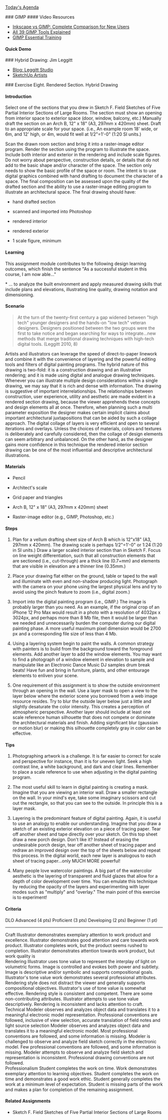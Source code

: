 [Today\'s Agenda](220328_agenda.html)

<div>
### GIMP
#### Video Resources

- [Inkscape vs GIMP: Complete Comparison for New Users](https://youtu.be/NKDkCyL7vKM)
- [All 39 GIMP Tools Explained](https://youtu.be/_z9cFpwak9c)
- [GIMP Essential Training](https://www.linkedin.com/learning/gimp-essential-training-4)

#### Quick Demo
</div>

<div>
### Hybrid Drawing: Jim Leggitt

- [Blog: Leggitt Studio](https://www.leggittstudio.com/blog)
- [SketchUp Artists](http://www.sketchupartists.org/spotlight/artists/jim-leggitt-tradigital-drawing/)
</div>

<div>
### Exercise Eight. Rendered Section. Hybrid Drawing

#### Introduction

Select one of the sections that you drew in Sketch F. Field Sketches of
Five Partial Interior Sections of Large Rooms. The section must show an
opening from interior space to exterior space (door, window, balcony,
etc.) Manually draft the section on an Arch B, 12\" x 18\" (A3, 297mm x
420mm) sheet. Draft to an appropriate scale for your space. (i.e., An
example room 18' wide, or 6m, and 12' high, or 4m, would fit well at
1/2"=1'-0" (1:20 SI units.)

Scan the drawn room section and bring it into a raster-image editor
program. Render the section using the program to illustrate the space.
Include both interior and exterior in the rendering and include scale
figures. Do not worry about perspective, construction details, or
details that do not add to the basic shape and/or character of the
space. The section only needs to show the basic profile of the space or
room. The intent is to use digital graphics combined with hand drafting
to document the character of a space. The final composition can be
assessed upon the quality of the drafted section and the ability to use
a raster-image editing program to illustrate an architectural space. The
final drawing should have:

-   hand drafted section

-   scanned and imported into Photoshop

-   rendered interior

-   rendered exterior

-   1 scale figure, minimum

#### Learning

This assignment module contributes to the following design learning
outcomes, which finish the sentence "As a successful student in this
course, I am now able..."

\* ... to analyze the built environment and apply measured drawing
skills that include plans and elevations, illustrating line quality,
drawing notation and dimensioning.

#### Scenario

> At the turn of the twenty-first century a gap widened between "high
> tech" younger designers and the hands-on "low tech" veteran designers.
> Designers positioned between the two groups were the first to take
> notice and began searching for ways to integrate...new methods that
> merge traditional drawing techniques with high-tech digital tools.
> (Leggitt 2010, 8)

Artists and illustrators can leverage the speed of direct-to-paper
linework and combine it with the convenience of layering and the
powerful editing tools and filters of digital painting programs. The
hybrid nature of this drawing is two-fold: it is a construction drawing
and an illustrative rendering; and it is made using digital and analogue
drawing techniques. Whenever you can illustrate multiple design
considerations within a single drawing, we may say that it is rich and
dense with information. The drawing is suggestive of important
interrelationships. The relationships between construction, user
experience, utility and aesthetic are made evident in a rendered section
drawing, because the viewer apprehends these concepts and design
elements all at once. Therefore, when planning such a multi parameter
exposition the designer makes certain implicit claims about important
architectural juxtapositions that can be aided by such a collage
approach. The digital collage of layers is very efficient and open to
several iterations and overlays. Unless the choices of materials, colors
and textures is deliberately and carefully considered, then the collage
of design elements can seem arbitrary and unbalanced. On the other hand,
as the designer gains more confidence in this technique the rendered
interior section drawing can be one of the most influential and
descriptive architectural illustrations.

#### Materials

-   Pencil

-   Architect's scale

-   Grid paper and triangles

-   Arch B, 12\" x 18\" (A3, 297mm x 420mm) sheet

-   Raster-image editor (e.g., GIMP, Photoshop, etc.)

#### Steps

1.  Plan for a vellum drafting sheet size of Arch B which is 12"x18"
    (A3, 297mm x 420mm). The drawing scale is perhaps 1/2"=1'-0" or 1:24
    (1:20 in SI units.) Draw a larger scaled interior section than in
    Sketch F. Focus on line weight differentiation, such that all
    construction elements that are sectioned (i.e., cut-through) are a
    thick line (0.7+mm) and elements that are visible in elevation are a
    thinner line (0.35mm.)

2.  Place your drawing flat either on the ground, table or taped to the
    wall and illuminate with even and non-shadow producing light.
    Photograph with the camera on your phone using the largest physical
    lens and try to avoid using the pinch feature to zoom (i.e., digital
    zoom.)

3.  Import into the digital painting program (i.e., GIMP.) The image is
    probably larger than you need. As an example, if the original crop
    of an iPhone 12 Pro Max would result in a photo with a resolution of
    4032px x 3024px, and perhaps more than 8 Mb file, then it would be
    larger than we needed and unnecessarily burden the computer during
    our digital painting phase. A more useful maximum pixel dimension
    would be 2700 px and a corresponding file size of less than 4 Mb.

4.  Using a layering system begin to paint the walls. A common strategy
    with painters is to build from the background toward the foreground
    elements. Add another layer to add the window elements. You may want
    to find a photograph of a window element in elevation to sample and
    manipulate like an Electronic Dance Music DJ samples drum break
    beats! Have fun and bring in furniture, plants, and other entourage
    elements to enliven your scene.

5.  One requirement of this assignment is to show the outside
    environment through an opening in the wall. Use a layer mask to open
    a view to the layer below where the exterior scene you borrowed from
    a web image resource resides. Try to blur the outside layer below
    just a little and slightly desaturate the color intensity. This
    creates a perception of atmospheric perspective. Another layer
    should include at least one scale reference human silhouette that
    does not compete or dominate the architectural materials and finish.
    Adding significant blur (gaussian or motion blur) or making this
    silhouette completely gray in color can be effective.

#### Tips

1.  Photographing artwork is a challenge. It is far easier to correct
    for scale and perspective for instance, than it is for uneven light.
    Seek a high contrast line, a white background, and dark and clear
    lines. Remember to place a scale reference to use when adjusting in
    the digital painting program.

2.  The most useful skill to learn in digital painting is creating a
    mask. Imagine that you are viewing an interior wall. Draw a smaller
    rectangle on the wall. In your mind's eye, take some imaginary
    scissors and cut out the rectangle, so that you can see to the
    outside. In principle this is a layer mask.

3.  Layering is the predominant feature of digital painting. Again, it
    is useful to use an analogy to enable our understanding. Imagine
    that you draw a sketch of an existing exterior elevation on a piece
    of tracing paper. Tear off another sheet and tape directly over your
    sketch. On this top sheet draw a new porch design. Don't like it?
    Instead of erasing the undesirable porch design, tear off another
    sheet of tracing paper and redraw an improved design over the top of
    the sheets below and repeat this process. In the digital world, each
    new layer is analogous to each sheet of tracing paper...only MUCH
    MORE powerful!

4.  Many people love watercolor paintings. A big part of the watercolor
    aesthetic is the layering of transparent and fluid glazes that allow
    for a depth of color development over time. You can emulate this
    technique by reducing the opacity of the layers and experimenting
    with layer modes such as "multiply" and "overlay." The main point of
    this exercise is to experiment!

#### Criteria

  DLO               Advanced (4 pts)                                                                                                                                                                                                                                  Proficient (3 pts)                                                                                                                                                           Developing (2 pts)                                                                                                                                                         Beginner (1 pt)                                                                                                                               
  ----------------- ------------------------------------------------------------------------------------------------------------------------------------------------------------------------------------------------------------------------------------------------- ---------------------------------------------------------------------------------------------------------------------------------------------------------------------------- -------------------------------------------------------------------------------------------------------------------------------------------------------------------------- --------------------------------------------------------------------------------------------------------------------------------------------- --
  Craft             Illustrator demonstrates exemplary attention to work product and excellence.                                                                                                                                                                      Illustrator demonstrates good attention and care towards work product.                                                                                                       Illustrator completes work, but the product seems rushed to completion.                                                                                                    Illustrator demonstrates attention towards work product, but work quality is                                                                  
  Rendering         Illustrator uses tone value to represent the interplay of light on volumetric forms. Image is controlled and evokes both power and subtlety. Image is descriptive and/or symbolic and supports compositional goals.                               Illustrator\'s tone value work demonstrates several professional attributes. Rendering style does not distract the viewer and generally supports compositional objectives.   Illustrator\'s use of tone value is somewhat effective. Rendering style is consistent and competent. There are some non-contributing attributes.                           Illustrator attempts to use tone value descriptively. Rendering is inconsistent and lacks attention to craft.                                 
  Technical         Modeler observes and analyzes object data and translates it to a meaningful electronic model representation. Professional conventions are followed, inclusive of view selection, accurate translation of field notes and light source selection   Modeler observes and analyzes object data and translates it to a meaningful electronic model. Most professional conventions are followed, and some information is missing.   Modeler is challenged to observe and analyze field sketch correctly in the electronic model. Few professional conventions are followed, and some information is missing.   Modeler attempts to observe and analyze field sketch and representation is inconsistent. Professional drawing conventions are not followed.   
  Professionalism   Student completes the work on time. Work demonstrates exemplary attention to learning objectives.                                                                                                                                                 Student completes the work on time and demonstrates a good work ethic.                                                                                                       Student generally completes the work at a minimum level of expectation.                                                                                                    Student is missing parts of the work and makes a plan for completion of the remaining assignment.                                             

#### Related Assignments

-   Sketch F. Field Sketches of Five Partial Interior Sections of Large
    Rooms
</div>
